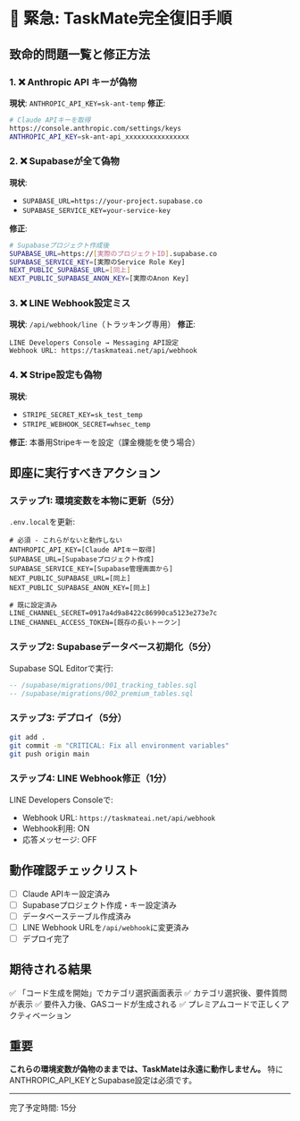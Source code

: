 # 🚨 緊急: TaskMate完全復旧手順

## 致命的問題一覧と修正方法

### 1. ❌ **Anthropic API キーが偽物**
**現状**: `ANTHROPIC_API_KEY=sk-ant-temp`
**修正**:
```bash
# Claude APIキーを取得
https://console.anthropic.com/settings/keys
ANTHROPIC_API_KEY=sk-ant-api_xxxxxxxxxxxxxxxx
```

### 2. ❌ **Supabaseが全て偽物**
**現状**:
- `SUPABASE_URL=https://your-project.supabase.co`
- `SUPABASE_SERVICE_KEY=your-service-key`

**修正**:
```bash
# Supabaseプロジェクト作成後
SUPABASE_URL=https://[実際のプロジェクトID].supabase.co
SUPABASE_SERVICE_KEY=[実際のService Role Key]
NEXT_PUBLIC_SUPABASE_URL=[同上]
NEXT_PUBLIC_SUPABASE_ANON_KEY=[実際のAnon Key]
```

### 3. ❌ **LINE Webhook設定ミス**
**現状**: `/api/webhook/line`（トラッキング専用）
**修正**:
```
LINE Developers Console → Messaging API設定
Webhook URL: https://taskmateai.net/api/webhook
```

### 4. ❌ **Stripe設定も偽物**
**現状**:
- `STRIPE_SECRET_KEY=sk_test_temp`
- `STRIPE_WEBHOOK_SECRET=whsec_temp`

**修正**: 本番用Stripeキーを設定（課金機能を使う場合）

## 即座に実行すべきアクション

### ステップ1: 環境変数を本物に更新（5分）

`.env.local`を更新:
```env
# 必須 - これらがないと動作しない
ANTHROPIC_API_KEY=[Claude APIキー取得]
SUPABASE_URL=[Supabaseプロジェクト作成]
SUPABASE_SERVICE_KEY=[Supabase管理画面から]
NEXT_PUBLIC_SUPABASE_URL=[同上]
NEXT_PUBLIC_SUPABASE_ANON_KEY=[同上]

# 既に設定済み
LINE_CHANNEL_SECRET=0917a4d9a8422c86990ca5123e273e7c
LINE_CHANNEL_ACCESS_TOKEN=[既存の長いトークン]
```

### ステップ2: Supabaseデータベース初期化（5分）

Supabase SQL Editorで実行:
```sql
-- /supabase/migrations/001_tracking_tables.sql
-- /supabase/migrations/002_premium_tables.sql
```

### ステップ3: デプロイ（5分）

```bash
git add .
git commit -m "CRITICAL: Fix all environment variables"
git push origin main
```

### ステップ4: LINE Webhook修正（1分）

LINE Developers Consoleで:
- Webhook URL: `https://taskmateai.net/api/webhook`
- Webhook利用: ON
- 応答メッセージ: OFF

## 動作確認チェックリスト

- [ ] Claude APIキー設定済み
- [ ] Supabaseプロジェクト作成・キー設定済み
- [ ] データベーステーブル作成済み
- [ ] LINE Webhook URLを`/api/webhook`に変更済み
- [ ] デプロイ完了

## 期待される結果

✅ 「コード生成を開始」でカテゴリ選択画面表示
✅ カテゴリ選択後、要件質問が表示
✅ 要件入力後、GASコードが生成される
✅ プレミアムコードで正しくアクティベーション

## 重要

**これらの環境変数が偽物のままでは、TaskMateは永遠に動作しません。**
特にANTHROPIC_API_KEYとSupabase設定は必須です。

---
完了予定時間: 15分